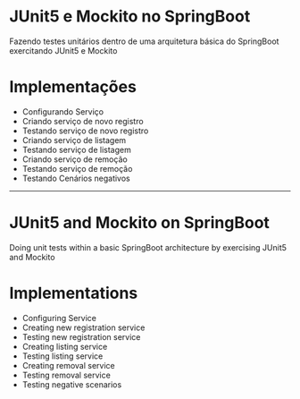 #  JUnit5 e Mockito no SpringBoot

Fazendo testes unitários dentro de uma arquitetura básica do SpringBoot exercitando JUnit5 e Mockito

# Implementações

- Configurando Serviço
- Criando serviço de novo registro
- Testando serviço de novo registro
- Criando serviço de listagem
- Testando serviço de listagem
- Criando serviço de remoção
- Testando serviço de remoção
- Testando Cenários negativos




----------------------------------------------------------------------------------------------------------------------------------




#  JUnit5 and Mockito on SpringBoot

Doing unit tests within a basic SpringBoot architecture by exercising JUnit5 and Mockito

# Implementations

- Configuring Service
- Creating new registration service
- Testing new registration service
- Creating listing service
- Testing listing service
- Creating removal service
- Testing removal service
- Testing negative scenarios





